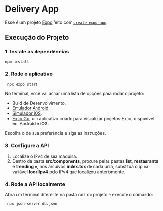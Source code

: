# Delivery App

Esse é um projeto [Expo](https://expo.dev) feito com [`create-expo-app`](https://www.npmjs.com/package/create-expo-app).

## Execução do Projeto

### 1. Instale as dependências

```bash
npm install
```

### 2. Rode o aplicativo

```bash
 npx expo start
```

No terminal, você vai achar uma lista de opções para rodar o projeto:

- [Build de Desenvolvimento](https://docs.expo.dev/develop/development-builds/introduction/).
- [Emulador Android](https://docs.expo.dev/workflow/android-studio-emulator/).
- [Simulador iOS](https://docs.expo.dev/workflow/ios-simulator/).
- [Expo Go](https://expo.dev/go), um aplicativo criado para visualizar projetos Expo, disponível em Android e iOS.

Escolha o de sua preferência e siga as instruções.

### 3. Configure a API

1. Localize o IPv4 de sua máquina.
2. Dentro da pasta **src/components**, procure pelas pastas **list**, **restaurants** e **trending** e, nos arquivos **index.tsx** de cada uma, substitua o ip na vatiável **localIpv4** pelo IPv4 que localizou anteriomente.

### 4. Rode a API localmente

Abra um terminal diferente na pasta raiz do projeto e execute o comando:

```bash
 npx json-server db.json
```

